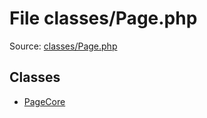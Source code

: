 File classes/Page.php
=========

Source: [classes/Page.php](https://github.com/PrestaShop/PrestaShop/blob/1.6.0.8/classes/Page.php)


Classes
-------

* [PageCore](class.PageCore.md)


